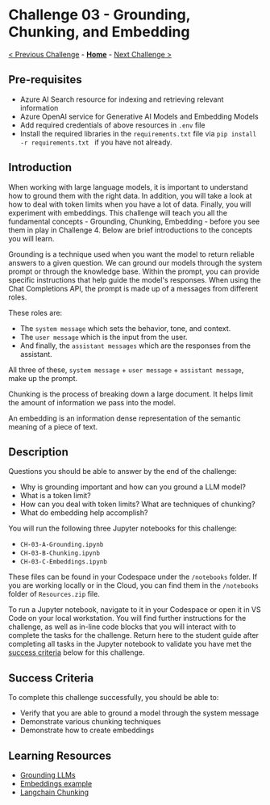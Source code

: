 # Challenge 03 - Grounding, Chunking, and Embedding

[< Previous Challenge](./Challenge-02.md) - **[Home](../README.md)** - [Next Challenge >](./Challenge-04.md)


## Pre-requisites

* Azure AI Search resource for indexing and retrieving relevant information
* Azure OpenAI service for Generative AI Models and Embedding Models
* Add required credentials of above resources in `.env` file
* Install the required libraries in the `requirements.txt` file via ```pip install -r requirements.txt ``` if you have not already.

## Introduction

When working with large language models, it is important to understand how to ground them with the right data. In addition, you will take a look at how to deal with token limits when you have a lot of data. Finally, you will experiment with embeddings. This challenge will teach you all the fundamental concepts - Grounding, Chunking, Embedding - before you see them in play in Challenge 4. Below are brief introductions to the concepts you will learn.

Grounding is a technique used when you want the model to return reliable answers to a given question. We can ground our models through the system prompt or through the knowledge base. Within the prompt, you can provide specific instructions that help guide the model's responses. When using the Chat Completions API, the prompt is made up of a messages from different roles. 

These roles are:
- The `system message` which sets the behavior, tone, and context.
- The  `user message` which is the input from the user.
- And finally, the `assistant messages` which are the responses from the assistant.

All three of these, `system message` + `user message` + `assistant message`, make up the prompt. 

Chunking is the process of breaking down a large document. It helps limit the amount of information we pass into the model.

An embedding is an information dense representation of the semantic meaning of a piece of text.

## Description

Questions you should be able to answer by the end of the challenge:

- Why is grounding important and how can you ground a LLM model?
- What is a token limit?
- How can you deal with token limits? What are techniques of chunking?
- What do embedding help accomplish?


You will run the following three Jupyter notebooks for this challenge:

* `CH-03-A-Grounding.ipynb`
* `CH-03-B-Chunking.ipynb`
* `CH-03-C-Embeddings.ipynb`

These files can be found in your Codespace under the `/notebooks` folder. 
If you are working locally or in the Cloud, you can find them in the `/notebooks` folder of `Resources.zip` file. 

To run a Jupyter notebook, navigate to it in your Codespace or open it in VS Code on your local workstation. You will find further instructions for the challenge, as well as in-line code blocks that you will interact with to complete the tasks for the challenge.  Return here to the student guide after completing all tasks in the Jupyter notebook to validate you have met the [success criteria](#success-criteria) below for this challenge.

## Success Criteria

To complete this challenge successfully, you should be able to:
- Verify that you are able to ground a model through the system message
- Demonstrate various chunking techniques
- Demonstrate how to create embeddings 

## Learning Resources 

* [Grounding LLMs](https://techcommunity.microsoft.com/t5/fasttrack-for-azure/grounding-llms/ba-p/3843857)
* [Embeddings example](https://github.com/openai/openai-cookbook/blob/main/examples/Embedding_Wikipedia_articles_for_search.ipynb)
* [Langchain Chunking](https://python.langchain.com/v0.1/docs/modules/data_connection/document_transformers/)
  
